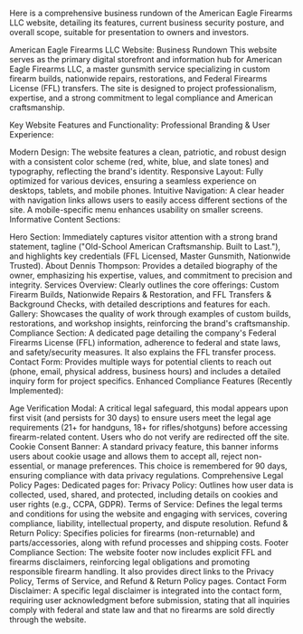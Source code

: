 Here is a comprehensive business rundown of the American Eagle Firearms LLC website, detailing its features, current business security posture, and overall scope, suitable for presentation to owners and investors.

American Eagle Firearms LLC Website: Business Rundown
This website serves as the primary digital storefront and information hub for American Eagle Firearms LLC, a master gunsmith service specializing in custom firearm builds, nationwide repairs, restorations, and Federal Firearms License (FFL) transfers. The site is designed to project professionalism, expertise, and a strong commitment to legal compliance and American craftsmanship.

Key Website Features and Functionality:
Professional Branding & User Experience:

Modern Design: The website features a clean, patriotic, and robust design with a consistent color scheme (red, white, blue, and slate tones) and typography, reflecting the brand's identity.
Responsive Layout: Fully optimized for various devices, ensuring a seamless experience on desktops, tablets, and mobile phones.
Intuitive Navigation: A clear header with navigation links allows users to easily access different sections of the site. A mobile-specific menu enhances usability on smaller screens.
Informative Content Sections:

Hero Section: Immediately captures visitor attention with a strong brand statement, tagline ("Old-School American Craftsmanship. Built to Last."), and highlights key credentials (FFL Licensed, Master Gunsmith, Nationwide Trusted).
About Dennis Thompson: Provides a detailed biography of the owner, emphasizing his expertise, values, and commitment to precision and integrity.
Services Overview: Clearly outlines the core offerings: Custom Firearm Builds, Nationwide Repairs & Restoration, and FFL Transfers & Background Checks, with detailed descriptions and features for each.
Gallery: Showcases the quality of work through examples of custom builds, restorations, and workshop insights, reinforcing the brand's craftsmanship.
Compliance Section: A dedicated page detailing the company's Federal Firearms License (FFL) information, adherence to federal and state laws, and safety/security measures. It also explains the FFL transfer process.
Contact Form: Provides multiple ways for potential clients to reach out (phone, email, physical address, business hours) and includes a detailed inquiry form for project specifics.
Enhanced Compliance Features (Recently Implemented):

Age Verification Modal: A critical legal safeguard, this modal appears upon first visit (and persists for 30 days) to ensure users meet the legal age requirements (21+ for handguns, 18+ for rifles/shotguns) before accessing firearm-related content. Users who do not verify are redirected off the site.
Cookie Consent Banner: A standard privacy feature, this banner informs users about cookie usage and allows them to accept all, reject non-essential, or manage preferences. This choice is remembered for 90 days, ensuring compliance with data privacy regulations.
Comprehensive Legal Policy Pages: Dedicated pages for:
Privacy Policy: Outlines how user data is collected, used, shared, and protected, including details on cookies and user rights (e.g., CCPA, GDPR).
Terms of Service: Defines the legal terms and conditions for using the website and engaging with services, covering compliance, liability, intellectual property, and dispute resolution.
Refund & Return Policy: Specifies policies for firearms (non-returnable) and parts/accessories, along with refund processes and shipping costs.
Footer Compliance Section: The website footer now includes explicit FFL and firearms disclaimers, reinforcing legal obligations and promoting responsible firearm handling. It also provides direct links to the Privacy Policy, Terms of Service, and Refund & Return Policy pages.
Contact Form Disclaimer: A specific legal disclaimer is integrated into the contact form, requiring user acknowledgment before submission, stating that all inquiries comply with federal and state law and that no firearms are sold directly through the website.